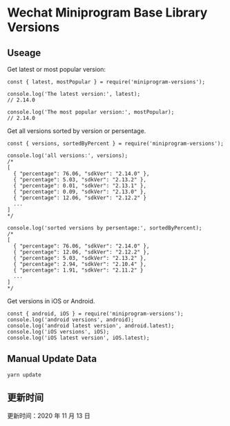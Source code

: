 
# Wechat Miniprogram Base Library Versions

## Useage

Get latest or most popular version:

```;
const { latest, mostPopular } = require('miniprogram-versions');

console.log('The latest version:', latest);
// 2.14.0

console.log('The most popular version:', mostPopular);
// 2.14.0

```

Get all versions sorted by version or persentage.

```
const { versions, sortedByPercent } = require('miniprogram-versions');

console.log('all versions:', versions);
/*
[
  { "percentage": 76.06, "sdkVer": "2.14.0" },
  { "percentage": 5.03, "sdkVer": "2.13.2" },
  { "percentage": 0.01, "sdkVer": "2.13.1" },
  { "percentage": 0.09, "sdkVer": "2.13.0" },
  { "percentage": 12.06, "sdkVer": "2.12.2" }
  ...
]
*/

console.log('sorted versions by persentage:', sortedByPercent);
/*
[
  { "percentage": 76.06, "sdkVer": "2.14.0" },
  { "percentage": 12.06, "sdkVer": "2.12.2" },
  { "percentage": 5.03, "sdkVer": "2.13.2" },
  { "percentage": 2.94, "sdkVer": "2.10.4" },
  { "percentage": 1.91, "sdkVer": "2.11.2" }
  ...
]
*/
```

Get versions in iOS or Android.

```
const { android, iOS } = require('miniprogram-versions');
console.log('android versions', android);
console.log('android latest version', android.latest);
console.log('iOS versions', iOS);
console.log('iOS latest version', iOS.latest);
```

## Manual Update Data

```
yarn update
```

## 更新时间

更新时间：2020 年 11 月 13 日
